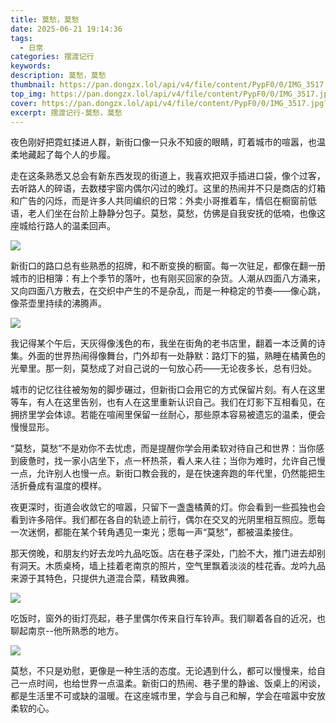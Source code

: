 ```yaml
---
title: 莫愁，莫愁
date: 2025-06-21 19:14:36
tags:
  - 日常
categories: 摆渡记行
keywords:
description: 莫愁，莫愁
thumbnail: https://pan.dongzx.lol/api/v4/file/content/PypF0/0/IMG_3517.jpg?sign=PDe8Gad5-Lgx8dm6CsayYiJWG0fOMvAg7kI17yY37ME%3D%3A0
top_img: https://pan.dongzx.lol/api/v4/file/content/PypF0/0/IMG_3517.jpg?sign=PDe8Gad5-Lgx8dm6CsayYiJWG0fOMvAg7kI17yY37ME%3D%3A0
cover: https://pan.dongzx.lol/api/v4/file/content/PypF0/0/IMG_3517.jpg?sign=PDe8Gad5-Lgx8dm6CsayYiJWG0fOMvAg7kI17yY37ME%3D%3A0
excerpt: 摆渡记行-莫愁，莫愁
---
```


夜色刚好把霓虹揉进人群，新街口像一只永不知疲的眼睛，盯着城市的喧嚣，也温柔地藏起了每个人的步履。

走在这条熟悉又总会有新东西发现的街道上，我喜欢把双手插进口袋，像个过客，去听路人的碎语，去数楼宇窗内偶尔闪过的晚灯。这里的热闹并不只是商店的灯箱和广告的闪烁，而是许多人共同编织的日常：外卖小哥推着车，情侣在橱窗前低语，老人们坐在台阶上静静分包子。莫愁，莫愁，仿佛是自我安抚的低喃，也像这座城给行路人的温柔回声。

<img src="https://pan.dongzx.lol/api/v4/file/content/MbwHG/0/IMG_3516.jpg?sign=fJBqkAT0UJjkrVmVs9_lUhY17C3EEVVW0WSdp0biM0w%3D%3A0" />

新街口的路口总有些熟悉的招牌，和不断变换的橱窗。每一次驻足，都像在翻一册城市的旧相簿：有上个季节的落叶，也有刚买回家的杂货。人潮从四面八方涌来，又向四面八方散去，在交织中产生的不是杂乱，而是一种稳定的节奏——像心跳，像茶壶里持续的沸腾声。

<img src="https://pan.dongzx.lol/api/v4/file/content/1W1hz/0/IMG_3515.jpg?sign=jc82ysS8JWHykLkmysH-ELVn7PvO6n4yyCNUJQ0FTHM%3D%3A0" />

我记得某个午后，天灰得像浅色的布，我坐在街角的老书店里，翻着一本泛黄的诗集。外面的世界热闹得像舞台，门外却有一处静默：路灯下的猫，熟睡在橘黄色的光晕里。那一刻，莫愁成了对自己说的一句放心药——无论夜多长，总有归处。

城市的记忆往往被匆匆的脚步碾过，但新街口会用它的方式保留片刻。有人在这里等车，有人在这里告别，也有人在这里重新认识自己。我们在灯影下互相看见，在拥挤里学会体谅。若能在喧闹里保留一丝耐心，那些原本容易被遗忘的温柔，便会慢慢显形。

“莫愁，莫愁”不是劝你不去忧虑，而是提醒你学会用柔软对待自己和世界：当你感到疲惫时，找一家小店坐下，点一杯热茶，看人来人往；当你为难时，允许自己慢一点，允许别人也慢一点。新街口教会我的，是在快速奔跑的年代里，仍然能把生活折叠成有温度的模样。

夜更深时，街道会收敛它的喧嚣，只留下一盏盏橘黄的灯。你会看到一些孤独也会看到许多陪伴。我们都在各自的轨迹上前行，偶尔在交叉的光阴里相互照应。愿每一次迷惘，都能在某个转角遇见一束光；愿每一声“莫愁”，都被温柔接住。

那天傍晚，和朋友约好去龙吟九品吃饭。店在巷子深处，门脸不大，推门进去却别有洞天。木质桌椅，墙上挂着老南京的照片，空气里飘着淡淡的桂花香。龙吟九品来源于其特色，只提供九道混合菜，精致典雅。

<img src="https://pan.dongzx.lol/api/v4/file/content/nK8cq/0/IMG_3519.jpg?sign=ZjnH-rfcgx3zvHZaYgG0cyQfwRYjMVURDCKp44cI2CE%3D%3A0" />

吃饭时，窗外的街灯亮起，巷子里偶尔传来自行车铃声。我们聊着各自的近况，也聊起南京--他所熟悉的地方。

<img src="https://pan.dongzx.lol/api/v4/file/content/PypF0/0/IMG_3517.jpg?sign=PDe8Gad5-Lgx8dm6CsayYiJWG0fOMvAg7kI17yY37ME%3D%3A0" />

莫愁，不只是劝慰，更像是一种生活的态度。无论遇到什么，都可以慢慢来，给自己一点时间，也给世界一点温柔。新街口的热闹、巷子里的静谧、饭桌上的闲谈，都是生活里不可或缺的温暖。在这座城市里，学会与自己和解，学会在喧嚣中安放柔软的心。
